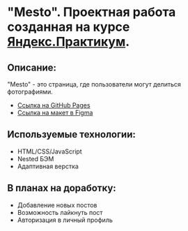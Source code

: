 # "Mesto". Проектная работа созданная на курсе [Яндекс.Практикум](https://praktikum.yandex.ru/).

## Описание:

"Mesto" - это страница, где пользователи могут делиться фотографиями.

- [Ссылка на GitHub Pages](https://jorsary.github.io/mesto/)
- [Ссылка на макет в Figma](https://www.figma.com/file/2cn9N9jSkmxD84oJik7xL7/JavaScript.-Sprint-4?node-id=0%3A1)

## Используемые технологии:

- HTML/CSS/JavaScript
- Nested БЭМ
- Адаптивная верстка

## В планах на доработку:

- Добавление новых постов
- Возможность лайкнуть пост
- Авторизация в личный профиль
